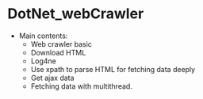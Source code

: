 # DotNet_webCrawler
+ Main contents:
  + Web crawler basic
  + Download HTML
  + Log4ne
  + Use xpath to parse HTML for fetching data deeply
  + Get ajax data
  + Fetching data with multithread.
